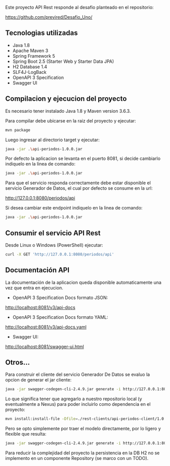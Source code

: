 Este proyecto API Rest responde al desafio planteado en el repositorio:

<https://github.com/previred/Desafio_Uno/>

## Tecnologias utilizadas

 - Java 1.8
 - Apache Maven 3
 - Spring Framework 5
 - Spring Boot 2.5 (Starter Web y Starter Data JPA)
 - H2 Database 1.4
 - SLF4J-LogBack
 - OpenAPI 3 Specification
 - Swagger UI


## Compilacion y ejecucion del proyecto

Es necesario tener instalado Java 1.8  y Maven version 3.6.3.

Para compilar debe ubicarse en la raiz del proyecto y ejecutar:

```bash
mvn package
```

Luego ingresar al directorio target y ejecutar:

```bash
java -jar .\api-periodos-1.0.0.jar
```

Por defecto la aplicacion se levanta en el puerto 8081, si decide cambiarlo indiquelo en la linea de comando:

```bash
java -jar .\api-periodos-1.0.0.jar
```

Para que el servicio responda correctamente debe estar disponible el servicio Generador de Datos, el cual por defecto se consume en la url:

<http://127.0.0.1:8080/periodos/api>

Si desea cambiar este endpoint indiquelo en la linea de comando:

```bash
java -jar .\api-periodos-1.0.0.jar
```

## Consumir el servicio API Rest

Desde Linux o Windows (PowerShell) ejecutar:

```bash
curl -X GET 'http://127.0.0.1:8080/periodos/api'
```

## Documentación API

La documentación de la aplicacion queda disponible automaticamente una vez que entra en ejecucion.

 - OpenAPI 3 Specification Docs formato JSON:

<http://localhost:8081/v3/api-docs>

 - OpenAPI 3 Specification Docs formato YAML:

<http://localhost:8081/v3/api-docs.yaml>

 - Swagger UI:

<http://localhost:8081/swagger-ui.html>


## Otros...

Para construir el cliente del servicio Generador De Datos se evaluo la opcion de generar el jar cliente:

```bash
java -jar swagger-codegen-cli-2.4.9.jar generate -i http://127.0.0.1:8080/periodos/api-docs -l java --group-id com.previred.periodos --artifact-id api-periodos-client --artifact-version 1.0.0 -o api-periodos-client/1.0.0
```

Lo que significa tener que agregarlo a nuestro repositorio local (y eventualmente a Nexus) para poder incluirlo como dependencia en el proyecto:

```bash
mvn install:install-file -Dfile=./rest-clients/api-periodos-client/1.0.0/api-periodos-client-1.0.0.jar -DgroupId=com.previred.periodos -DartifactId=api-periodos-client -Dversion=1.0.0 -Dpackaging=jar
```

Pero se opto simplemente por traer el modelo directamente, por lo ligero y flexible que resulta:

```bash
java -jar swagger-codegen-cli-2.4.9.jar generate -i http://127.0.0.1:8080/periodos/api-docs -l java -Dmodels -DmodelTests=false -DmodelDocs=false -o api-periodos/1.0.0
```

Para reducir la complejidad del proyecto la persistencia en la DB H2 no se implemento en un componente Repository (se marco con un TODO).